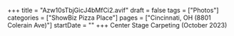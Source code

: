 +++
title = "Azw10sTbjGicJ4bMfCi2.avif"
draft = false
tags = ["Photos"]
categories = ["ShowBiz Pizza Place"]
pages = ["Cincinnati, OH (8801 Colerain Ave)"]
startDate = ""
+++
Center Stage Carpeting (October 2023)
